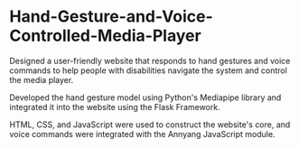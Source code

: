 # Hand-Gesture-and-Voice-Controlled-Media-Player

Designed a user-friendly website that responds to hand gestures and
voice commands to help people with disabilities navigate the system
and control the media player.

Developed the hand gesture model using Python's Mediapipe library
and integrated it into the website using the Flask Framework.

HTML, CSS, and JavaScript were used to construct the website's core,
and voice commands were integrated with the Annyang JavaScript
module.
